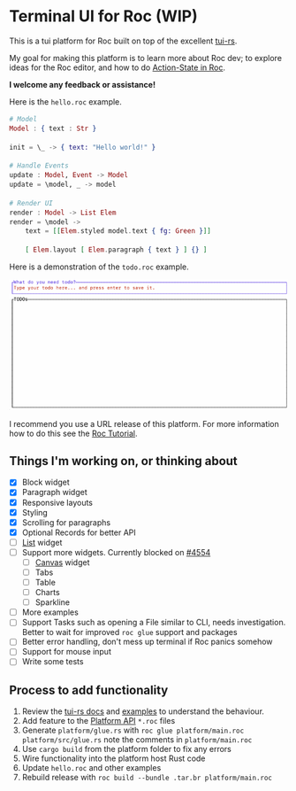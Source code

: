 
# Terminal UI for Roc (WIP)

This is a tui platform for Roc built on top of the excellent [tui-rs](https://docs.rs/tui/0.19.0/tui/).

My goal for making this platform is to learn more about Roc dev; to explore ideas for the Roc editor, and how to do [Action-State in Roc](https://docs.google.com/document/d/16qY4NGVOHu8mvInVD-ddTajZYSsFvFBvQON_hmyHGfo/edit#).

**I welcome any feedback or assistance!**

Here is the `hello.roc` example.

```elixir
# Model
Model : { text : Str }

init = \_ -> { text: "Hello world!" }

# Handle Events
update : Model, Event -> Model
update = \model, _ -> model

# Render UI
render : Model -> List Elem
render = \model -> 
    text = [[Elem.styled model.text { fg: Green }]]
    
    [ Elem.layout [ Elem.paragraph { text } ] {} ]
```

Here is a demonstration of the `todo.roc` example.

![](todo-example.gif)

I recommend you use a URL release of this platform. For more information how to do this see the [Roc Tutorial](https://www.roc-lang.org/tutorial#the-app-module-header).

## Things I'm working on, or thinking about
- [x] Block widget
- [x] Paragraph widget
- [x] Responsive layouts 
- [x] Styling
- [x] Scrolling for paragraphs
- [x] Optional Records for better API 
- [ ] [List](https://docs.rs/tui/0.19.0/tui/widgets/struct.List.html) widget
- [ ] Support more widgets. Currently blocked on [#4554](https://github.com/roc-lang/roc/issues/4554)
  - [ ] [Canvas](https://docs.rs/tui/latest/tui/widgets/canvas/struct.Canvas.html#) widget  
  - [ ] Tabs
  - [ ] Table
  - [ ] Charts
  - [ ] Sparkline
- [ ] More examples
- [ ] Support Tasks such as opening a File similar to CLI, needs investigation. Better to wait for improved `roc glue` support and packages
- [ ] Better error handling, don't mess up terminal if Roc panics somehow
- [ ] Support for mouse input
- [ ] Write some tests

## Process to add functionality
1. Review the [tui-rs docs](https://docs.rs/tui/0.19.0/tui/) and [examples](https://github.com/fdehau/tui-rs/tree/master/examples) to understand the behaviour.
2. Add feature to the [Platform API](./platform/main.roc) `*.roc` files
3. Generate `platform/glue.rs` with `roc glue platform/main.roc platform/src/glue.rs` note the comments in `platform/main.roc`
4. Use `cargo build` from the platform folder to fix any errors
5. Wire functionality into the platform host Rust code 
6. Update `hello.roc` and other examples
7. Rebuild release with `roc build --bundle .tar.br platform/main.roc` 


